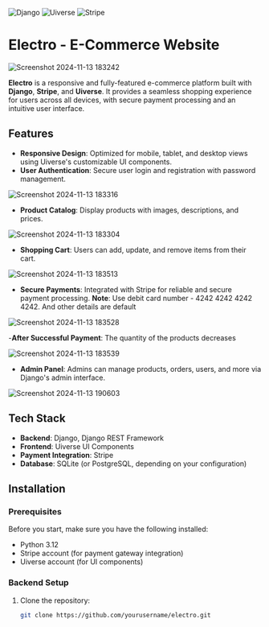 ![Django](https://img.shields.io/badge/Python-blue)
![Uiverse](https://img.shields.io/badge/JavaScript-yellow)
![Stripe](https://img.shields.io/badge/Stripe-red)


# Electro - E-Commerce Website

![Screenshot 2024-11-13 183242](https://github.com/user-attachments/assets/187700e4-f17d-47da-99cd-626337010238)

**Electro** is a responsive and fully-featured e-commerce platform built with **Django**, **Stripe**, and **Uiverse**. It provides a seamless shopping experience for users across all devices, with secure payment processing and an intuitive user interface.

## Features

- **Responsive Design**: Optimized for mobile, tablet, and desktop views using Uiverse's customizable UI components.
- **User Authentication**: Secure user login and registration with password management.
  
 ![Screenshot 2024-11-13 183316](https://github.com/user-attachments/assets/b2eed7c8-6739-4e08-a3af-f09f2819771c)

- **Product Catalog**: Display products with images, descriptions, and prices.
  
 ![Screenshot 2024-11-13 183304](https://github.com/user-attachments/assets/f1dec617-c478-4c77-808c-4c1726bd0c86)

- **Shopping Cart**: Users can add, update, and remove items from their cart.
  
 ![Screenshot 2024-11-13 183513](https://github.com/user-attachments/assets/4d18b325-bc7f-46d4-8dbd-3159034cb887)

- **Secure Payments**: Integrated with Stripe for reliable and secure payment processing.
         **Note**: Use debit card number - 4242 4242 4242 4242. And other details are default
  
 ![Screenshot 2024-11-13 183528](https://github.com/user-attachments/assets/5970db56-2350-4a2c-ab7b-4c51187d580f)

-**After Successful Payment**: The quantity of the products decreases

![Screenshot 2024-11-13 183539](https://github.com/user-attachments/assets/f4cadec7-ba52-40bb-81fd-b66290da76d2)

- **Admin Panel**: Admins can manage products, orders, users, and more via Django's admin interface.
  
![Screenshot 2024-11-13 190603](https://github.com/user-attachments/assets/509e4fdb-e19e-48f3-b32a-ded5b5283b7b)

## Tech Stack

- **Backend**: Django, Django REST Framework
- **Frontend**: Uiverse UI Components
- **Payment Integration**: Stripe
- **Database**: SQLite (or PostgreSQL, depending on your configuration)

## Installation

### Prerequisites

Before you start, make sure you have the following installed:

- Python 3.12
- Stripe account (for payment gateway integration)
- Uiverse account (for UI components)

### Backend Setup

1. Clone the repository:
   ```bash
   git clone https://github.com/yourusername/electro.git
